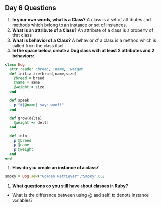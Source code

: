 ## Day 6 Questions

1. **In your own words, what is a Class?**
  A class is a set of attributes and methods which belong to an instance or set of instances.  
1. **What is an attribute of a Class?**
  An attribute of a class is a property of that class
1. **What is behavior of a Class?**
  A behavior of a class is a method which is called from the class itself.
1. **In the space below, create a Dog class with at least 2 attributes and 2 behaviors:**
  ```Ruby
  class Dog
    attr_reader :breed, :name, :weight
    def initialize(breed,name,size)
      @breed = breed
      @name = name
      @weight = size
    end

    def speak
      p "#{@name} says woof!"
    end

    def grow(delta)
      @weight += delta
    end

    def info
      p @breed
      p @name
      p @weight
    end
  end
  ```
1. **How do you create an instance of a class?**
  ```Ruby
  smoky = Dog.new("Golden Retriever","Smoky",65)
  ```

1. **What questions do you still have about classes in Ruby?**
  * What is the difference between using @ and self. to denote instance variables?
